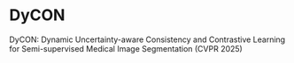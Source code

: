# DyCON
DyCON: Dynamic Uncertainty-aware Consistency and Contrastive Learning for Semi-supervised Medical Image Segmentation (CVPR 2025)
